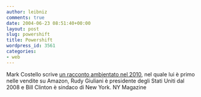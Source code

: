 ```yaml
---
author: leibniz
comments: true
date: 2004-06-23 08:51:40+00:00
layout: post
slug: powershift
title: Powershift
wordpress_id: 3561
categories:
- web
---
```


Mark Costello scrive [un racconto ambientato nel 2010](http://www.newyorkmetro.com/nymetro/arts/fiction/9334/), nel quale lui è primo nelle vendite su Amazon, Rudy Giuliani è presidente degli Stati Uniti dal 2008 e Bill Clinton è sindaco di New York.
NY Magazine
